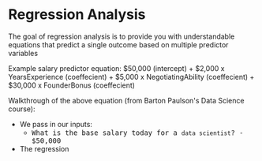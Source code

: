 # Regression Analysis 
The goal of regression analysis is to provide you with understandable equations that predict a single outcome based on multiple 
predictor variables

Example salary predictor equation:
		$50,000 (intercept)
		+ $2,000 x YearsExperience (coeffecient)
		+ $5,000 x NegotiatingAbility (coeffecient)
		+ $30,000 x FounderBonus (coeffecient)
    
Walkthrough of the above equation (from Barton Paulson's Data Science course):
* We pass in our inputs:
   - <kbd>What is the base salary today for a `data scientist`?<kbd> - $50,000
* The regression 
